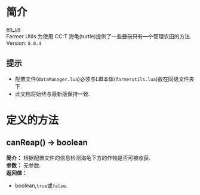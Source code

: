 # 简介
[en_us](https://github.com/acaeaeeda/Custom-lua-libs/blob/e415002ae007fc2c4e8d9ea90c22d9d1443fb2d8/en_us/farmerUtils/README.md)<br>
Farmer Utils 为使用 CC:T 海龟(turtle)提供了一些~~目前只有一个~~管理农田的方法.<br>
Version: `0.0.4`

## 提示
- 配置文件(`dataManager.lua`)必须与LIB本体(`farmerutils.lua`)放在同级文件夹下.
- 此文档将始终与最新版保持一致.

# 定义的方法
## canReap() -> boolean
**简介：**
根据配置文件的信息检测海龟下方的作物是否可被收获.<br>
**参数：**
无参数.<br>
**返回值：**
- boolean,`true`或`false`.

